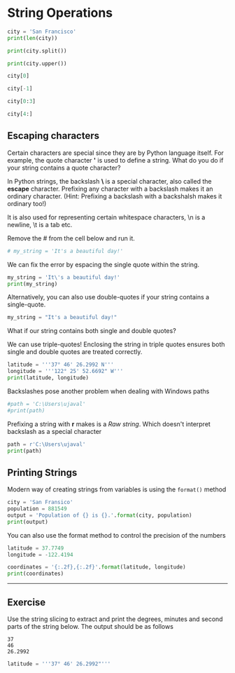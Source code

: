 # String Operations


```python
city = 'San Francisco'
print(len(city))
```


```python
print(city.split())
```


```python
print(city.upper())
```


```python
city[0]
```


```python
city[-1]
```


```python
city[0:3]
```


```python
city[4:]
```

## Escaping characters

Certain characters are special since they are by Python language itself. For example, the quote character **'** is used to define a string. What do you do if your string contains a quote character?

In Python strings, the backslash **\\** is a special character, also called the **escape** character. Prefixing any character with a backslash makes it an ordinary character. (Hint: Prefixing a backslash with a backshalsh makes it ordinary too!)

It is also used for representing certain whitespace characters, \\n is a newline, \\t is a tab etc.

Remove the # from the cell below and run it.


```python
# my_string = 'It's a beautiful day!'
```

We can fix the error by espacing the single quote within the string.


```python
my_string = 'It\'s a beautiful day!'
print(my_string)
```

Alternatively, you can also use double-quotes if your string contains a single-quote.


```python
my_string = "It's a beautiful day!"
```

What if our string contains both single and double quotes?

We can use triple-quotes! Enclosing the string in triple quotes ensures both single and double quotes are treated correctly. 


```python
latitude = '''37° 46' 26.2992 N'''
longitude = '''122° 25' 52.6692" W'''
print(latitude, longitude)
```

Backslashes pose another problem when dealing with Windows paths



```python
#path = 'C:\Users\ujaval'
#print(path)
```

Prefixing a string with **r** makes is a *Raw string*. Which doesn't interpret backslash as a special character


```python
path = r'C:\Users\ujaval'
print(path)
```

## Printing Strings

Modern way of creating strings from variables is using the `format()` method


```python
city = 'San Fransico'
population = 881549
output = 'Population of {} is {}.'.format(city, population)
print(output)
```

You can also use the format method to control the precision of the numbers


```python
latitude = 37.7749
longitude = -122.4194

coordinates = '{:.2f},{:.2f}'.format(latitude, longitude)
print(coordinates)
```

----

## Exercise

Use the string slicing to extract and print the degrees, minutes and second parts of the string below. The output should be as follows

```
37
46
26.2992
```


```python
latitude = '''37° 46' 26.2992"'''
```
